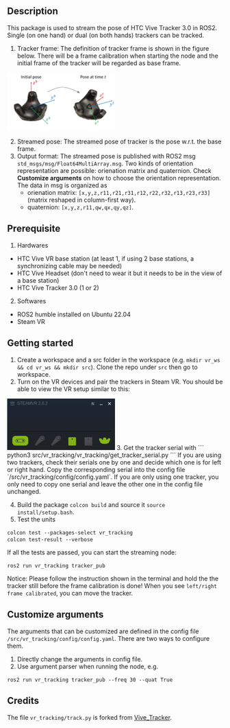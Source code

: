 ## Description
This package is used to stream the pose of HTC Vive Tracker 3.0 in ROS2. Single (on one hand) or dual (on both hands) trackers can be tracked.
1. Tracker frame: The definition of tracker frame is shown in the figure below. There will be a frame calibration when starting the node and the initial frame of the tracker will be regarded as base frame.
<img src='fig/tracker_frame.png' width='50%' >

2. Streamed pose: The streamed pose of tracker is the pose w.r.t. the base frame.
3. Output format: The streamed pose is published with ROS2 msg `std_msgs/msg/Float64MultiArray.msg`. Two kinds of orientation representation are possible: orienation matrix and quaternion. Check **Customize arguments** on how to choose the orientation representation. The data in msg is organized as
    - orienation matrix: `[x,y,z,r11,r21,r31,r12,r22,r32,r13,r23,r33]` (matrix reshaped in column-first way).
    - quaternion: `[x,y,z,r11,qw,qx,qy,qz]`.

## Prerequisite
1. Hardwares
- HTC Vive VR base station (at least 1, if using 2 base stations, a synchronizing cable may be needed)
- HTC Vive Headset (don't need to wear it but it needs to be in the view of a base station)
- HTC Vive Tracker 3.0 (1 or 2)
2. Softwares
- ROS2 humble installed on Ubuntu 22.04
- Steam VR
## Getting started
1. Create a workspace and a src folder in the workspace (e.g. `mkdir vr_ws && cd vr_ws && mkdir src`). Clone the repo under `src` then go to workspace.
2. Turn on the VR devices and pair the trackers in Steam VR. You should be able to view the VR setup similar to this:
<img src='fig/vr_setup.png' width='50%' >
3. Get the tracker serial with
```
python3 src/vr_tracking/vr_tracking/get_tracker_serial.py
```
If you are using two trackers, check their serials one by one and decide which one is for left or right hand. Copy the corresponding serial into the config file `/src/vr_tracking/config/config.yaml`. If you are only using one tracker, you only need to copy one serial and leave the other one in the config file unchanged. 

4. Build the package `colcon build` and source it `source install/setup.bash`.
5. Test the units
```
colcon test --packages-select vr_tracking
colcon test-result --verbose
```
If all the tests are passed, you can start the streaming node:
```
ros2 run vr_tracking tracker_pub
```
Notice: Please follow the instruction shown in the terminal and hold the the tracker still before the frame calibration is done! When you see `left/right frame calibrated`, you can move the tracker.
## Customize arguments
The arguments that can be customized are defined in the config file `/src/vr_tracking/config/config.yaml`. There are two ways to configure them.
1. Directly change the arguments in config file.
2. Use argument parser when running the node, e.g.
```
ros2 run vr_tracking tracker_pub --freq 30 --quat True
```
## Credits
The file `vr_tracking/track.py` is forked from [Vive_Tracker](https://github.com/snuvclab/Vive_Tracker).

